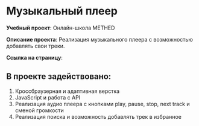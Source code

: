 # Музыкальный плеер

**Учебный проект**: Онлайн-школа METHED

**Описание проекта**: Реализация музыкального плеера с возможностью добавлять свои треки.

**Ссылка на страницу**: 

## В проекте задействовано:

1. Кроссбраузерная и адаптивная верстка
2. JavaScript и работа с API
3. Реализация аудио плеера с кнопками play, pause, stop, next track и сменой громкости
4. Реализация поиска и возможность добавлять трек в избранное
